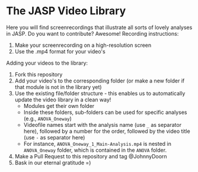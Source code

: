 # The JASP Video Library

Here you will find screenrecordings that illustrate all sorts of lovely analyses in JASP. Do you want to contribute? Awesome!
Recording instructions:
1. Make your screenrecording on a high-resolution screen
2. Use the .mp4 format for your video's

Adding your videos to the library:
1. Fork this repository
2. Add your video's to the corresponding folder (or make a new folder if that module is not in the library yet)
3. Use the existing file/folder structure - this enables us to automatically update the video library in a clean way!
    - Modules get their own folder
    - Inside these folders, sub-folders can be used for specific analyses (e.g., `ANOVA_Oneway`)
    - Videofile names start with the analysis name (use `_` as separator here), followed by a number for the order, followed by the video title (use `-` as separator here)
    - For instance, `ANOVA_Oneway_1_Main-Analysis.mp4` is nested in `ANOVA_Oneway` folder, which is contained in the `ANOVA` folder.
4. Make a Pull Request to this repository and tag @JohnnyDoorn
5. Bask in our eternal gratitude =)
